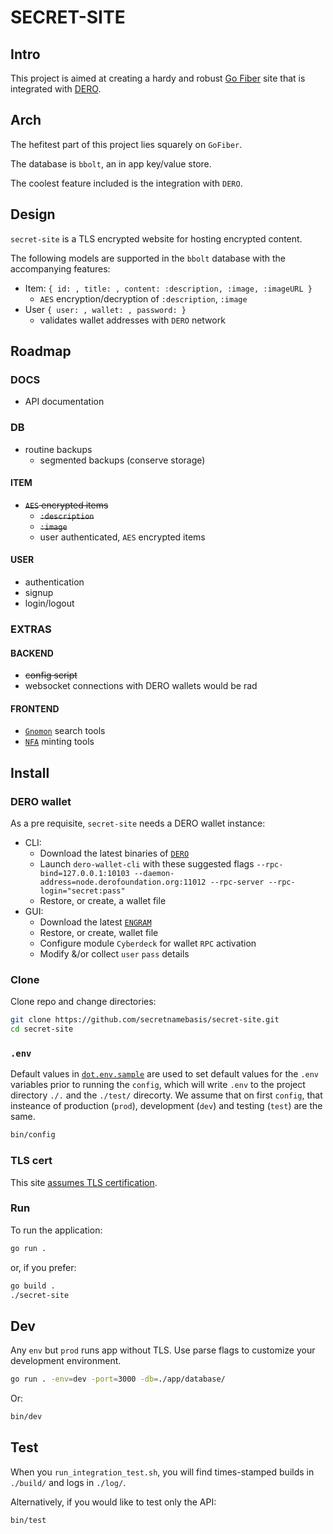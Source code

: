 # SECRET-SITE
## Intro
This project is aimed at creating a hardy and robust [Go Fiber](https://gofiber.io/) site that is integrated with [DERO](https://dero.io).
## Arch
The hefitest part of this project lies squarely on `GoFiber`.

The database is `bbolt`, an in app key/value store. 

The coolest feature included is the integration with `DERO`.
## Design
`secret-site` is a TLS encrypted website for hosting encrypted content. 

The following models are supported in the `bbolt` database with the accompanying features: 
- Item: `{ id: , title: , content: :description, :image, :imageURL }`
    - `AES` encryption/decryption of `:description`, `:image`
- User `{ user: , wallet: , password: }`
    - validates wallet addresses with `DERO` network
## Roadmap
### DOCS
- API documentation 
### DB
- routine backups
    - segmented backups (conserve storage)
#### ITEM
- ~~`AES` encrypted items~~
    - ~~`:description`~~
    - ~~`:image`~~
    - user authenticated, `AES` encrypted items
#### USER
- authentication
- signup
- login/logout
### EXTRAS
#### BACKEND
- ~~config script~~
- websocket connections with DERO wallets would be rad 
#### FRONTEND
- [`Gnomon`](https://github.com/civilware/Gnomon) search tools
- [`NFA`](https://github.com/civilware/artificer-nfa-standard) minting tools
## Install
### DERO wallet
As a pre requisite, `secret-site` needs a DERO wallet instance:
- CLI:
    - Download the latest binaries of [`DERO`](https://github.com/deroproject/derohe/releases/latest/)
    - Launch `dero-wallet-cli` with these suggested flags `--rpc-bind=127.0.0.1:10103 --daemon-address=node.derofoundation.org:11012 --rpc-server --rpc-login="secret:pass"`
    - Restore, or create, a wallet file
- GUI: 
    - Download the latest [`ENGRAM`](https://github.com/DEROFDN/Engram/releases/latest/)
    - Restore, or create, wallet file
    - Configure module `Cyberdeck` for wallet `RPC` activation
    - Modify &/or collect `user` `pass` details
### Clone
Clone repo and change directories:
```sh
git clone https://github.com/secretnamebasis/secret-site.git
cd secret-site
```
### `.env`
Default values in [`dot.env.sample`](https://github.com/secretnamebasis/secret-site/blob/main/dot.env.sample) are used to set default values for the `.env` variables prior to running the `config`, which will write `.env` to the project directory `./.` and the `./test/` direcorty. We assume that on first `config`, that insteance of production (`prod`), development (`dev`) and testing (`test`) are the same. 
```sh
bin/config
```  
### TLS cert
This site [assumes TLS certification](https://github.com/secretnamebasis/secret-site/blob/cd559806442bad5553464d6fbee86966fec1aa3e/app/site.go#L41).
### Run
To run the application: 
```sh
go run .
``` 
or, if you prefer:  
```sh
go build . 
./secret-site
```
## Dev 
Any `env` but `prod` runs app without TLS. Use parse flags to customize your development environment. 
```sh
go run . -env=dev -port=3000 -db=./app/database/
```
Or:
```sh
bin/dev
```
## Test
When you `run_integration_test.sh`, you will find times-stamped builds in `./build/` and logs in `./log/`.

Alternatively, if you would like to test only the API:
```sh
bin/test
```
